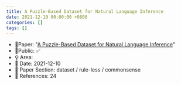 ```yaml
---
title: A Puzzle-Based Dataset for Natural Language Inference
date: 2021-12-10 00:00:00 +0800
categories: []
tags: []
---
```


- 📙Paper: "[A Puzzle-Based Dataset for Natural Language Inference](https://www.semanticscholar.org/paper/A-Puzzle-Based-Dataset-for-Natural-Language-Szomiu-Groza/4d62505fb04d207b7b71124f1c49225b35e800f0)"
- 🔑Public: ✅
- ⚲ Area: 
- 📅 Date: 2021-12-10
- 🔎 Paper Section: dataset / rule-less / commonsense
- 📝 References: 24
